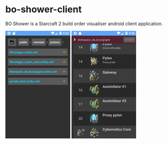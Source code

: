 # bo-shower-client

BO Shower is a Starcraft 2 build order visualiser android client application.

<img src="graphics/bo_explorer.png" width="40%" />
<img src="graphics/bo_viewer.png" width="40%" />

